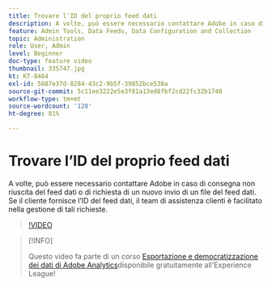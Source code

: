 ```yaml
---
title: Trovare l’ID del proprio feed dati
description: A volte, può essere necessario contattare Adobe in caso di consegna non riuscita del feed dati o di richiesta di un nuovo invio di un file del feed dati. Se il cliente fornisce l’ID del feed dati, il team di assistenza clienti è facilitato nella gestione di tali richieste.
feature: Admin Tools, Data Feeds, Data Configuration and Collection
topic: Administration
role: User, Admin
level: Beginner
doc-type: feature video
thumbnail: 335747.jpg
kt: KT-8464
exl-id: 5687e37d-8284-43c2-9b5f-39852bce538a
source-git-commit: 5c11ee3222e5e3f81a13ed8fbf2cd22fc32b1740
workflow-type: tm+mt
source-wordcount: '128'
ht-degree: 81%

---
```


# Trovare l’ID del proprio feed dati

A volte, può essere necessario contattare Adobe in caso di consegna non riuscita del feed dati o di richiesta di un nuovo invio di un file del feed dati. Se il cliente fornisce l’ID del feed dati, il team di assistenza clienti è facilitato nella gestione di tali richieste.

>[!VIDEO](https://video.tv.adobe.com/v/335747/?quality=12&learn=on)

>[!INFO]
>
> Questo video fa parte di un corso [Esportazione e democratizzazione dei dati di Adobe Analytics](https://experienceleague.adobe.com/?recommended=Analytics-A-1-2022.1.democratizing)disponibile gratuitamente all&#39;Experience League!